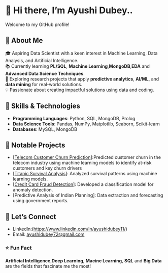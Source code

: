 # 👋 Hi there, I’m Ayushi Dubey.. 

Welcome to my GitHub profile!  

## 🚀 About Me  
🎓 Aspiring Data Scientist with a keen interest in Machine Learning, Data Analysis, and Artificial Intelligence.  
📚 Currently learning **PL/SQL**, **Machine Learning**,**MongoDB**,**EDA** and **Advanced Data Science Techniques**.  
🔭 Exploring research projects that apply **predictive analytics**, **AI/ML**, and **data mining** for real-world solutions.  
💡 Passionate about creating impactful solutions using data and coding.  

## 🌟 Skills & Technologies  
- **Programming Languages**: Python, SQL, MongoDB,  Prolog  
- **Data Science Tools**: Pandas, NumPy, Matplotlib, Seaborn, Scikit-learn  
- **Databases**: MySQL, MongoDB

## 📂 Notable Projects  
- [[Telecom Customer Churn Prediction](https://github.com/AyushiDubey22/Telecom-Customer-Churn-Prediction-/tree/main)]:Predicted customer churn in the telecom industry using machine learning models to identify at-risk customers and key churn drivers
- [[Titanic Survival Analysis](https://github.com/AyushiDubey22/Titanic-Survival-Analysis/blob/main/Untitled5.ipynb)]: Analyzed survival patterns using machine learning models.  
- [[Credit Card Fraud Detection](https://github.com/AyushiDubey22/Credit-card-)]: Developed a classification model for anomaly detection.  
- [Predictive Analysis of Indian Planning]: Data extraction and forecasting using government reports.


## 🤝 Let’s Connect  
- LinkedIn:(https://www.linkedin.com/in/ayushidubey11/)
- Email: ayushidubey72@gmail.com
  
### ⭐ Fun Fact  
**Artificial Intelligence**,**Deep Learning**, **Macine Learning**, **SQL** and **Big Data** are the fields that fascinate me the most!  

